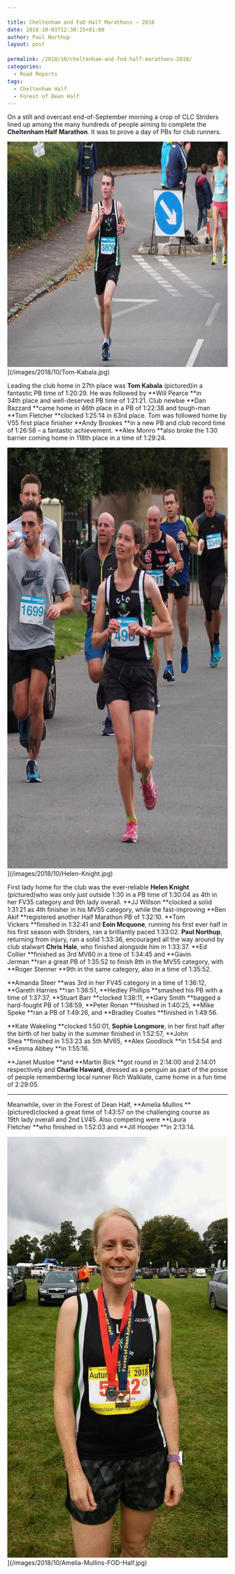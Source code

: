 ```yaml
---

title: Cheltenham and FoD Half Marathons – 2018
date: 2018-10-01T12:30:15+01:00
author: Paul Northup
layout: post

permalink: /2018/10/cheltenham-and-fod-half-marathons-2018/
categories:
  - Road Reports
tags:
  - Cheltenham Half
  - Forest of Dean Half
---
```

On a still and overcast end-of-September morning a crop of CLC Striders lined up among the many hundreds of people aiming to complete the **Cheltenham Half Marathon**. It was to prove a day of PBs for club runners.

<img src="/images/2018/10/Tom-Kabala.jpg" alt="Tom-Kabala" width="800" height="514" />](/images/2018/10/Tom-Kabala.jpg)

Leading the club home in 27th place was **Tom Kabala** (pictured)in a fantastic PB time of 1:20:29. He was followed by **Will Pearce **in 34th place and well-deserved PB time of 1:21:21. Club newbie **Dan Bazzard **came home in 46th place in a PB of 1:22:38 and tough-man **Tom Fletcher **clocked 1:25:14 in 63rd place. Tom was followed home by V55 first place finisher **Andy Brookes **in a new PB and club record time of 1:26:58 – a fantastic achievement. **Alex Monro **also broke the 1:30 barrier coming home in 118th place in a time of 1:29:24.

<img class="alignnone size-full 3241" src="/images/2018/10/Helen-Knight.jpg" alt="Helen-Knight" width="652" height="960" />](/images/2018/10/Helen-Knight.jpg)

First lady home for the club was the ever-reliable **Helen Knight** (pictured)who was only just outside 1:30 in a PB time of 1:30:04 as 4th in her FV35 category and 9th lady overall. **JJ Willson **clocked a solid 1:31:21 as 4th finisher in his MV55 category, while the fast-improving **Ben Akif **registered another Half Marathon PB of 1:32:10. **Tom Vickers **finished in 1:32:41 and **Eoin Mcquone**, running his first ever half in his first season with Striders, ran a brilliantly paced 1:33:02. **Paul Northup**, returning from injury, ran a solid 1:33:36, encouraged all the way around by club stalwart **Chris Hale**, who finished alongside him in 1:33:37. **Ed Collier **finished as 3rd MV60 in a time of 1:34:45 and **Gavin Jerman **ran a great PB of 1:35:52 to finish 8th in the MV55 category, with **Roger Stenner **9th in the same category, also in a time of 1:35:52.

**Amanda Steer **was 3rd in her FV45 category in a time of 1:36:12, **Gareth Harries **ran 1:36:51, **Hedley Phillips **smashed his PB with a time of 1:37:37, **Stuart Barr **clocked 1:38:11, **Gary Smith **bagged a hard-fought PB of 1:38:59, **Peter Ronan **finished in 1:40:25, **Mike Speke **ran a PB of 1:49:26, and **Bradley Coates **finished in 1:49:56.

**Kate Wakeling **clocked 1:50:01, **Sophie Longmore**, in her first half after the birth of her baby in the summer finished in 1:52:57, **John Shea **finished in 1:53:23 as 5th MV65, **Alex Goodlock **in 1:54:54 and **Emma Abbey **in 1:55:16.

**Janet Mustoe **and **Martin Bick **got round in 2:14:00 and 2:14:01 respectively and **Charlie Haward**, dressed as a penguin as part of the posse of people remembering local runner Rich Walklate, came home in a fun time of 2:29:05.

* * *

Meanwhile, over in the Forest of Dean Half, **Amelia Mullins **(pictured)clocked a great time of 1:43:57 on the challenging course as 19th lady overall and 2nd LV45. Also competing were **Laura Fletcher **who finished in 1:52:03 and **Jill Hooper **in 2:13:14.

<img class="alignnone size-full 3239" src="/images/2018/10/Amelia-Mullins-FOD-Half.jpg" alt="Amelia-Mullins-FOD-Half" width="541" height="960" />](/images/2018/10/Amelia-Mullins-FOD-Half.jpg)

